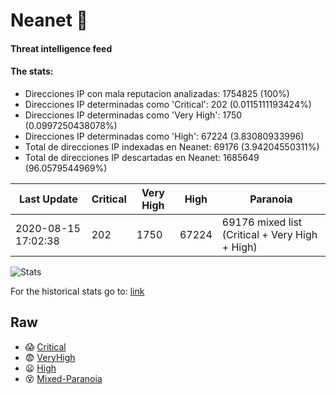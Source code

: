# Neanet :hocho:
#### Threat intelligence feed
#### The stats:

- Direcciones IP con mala reputacion analizadas: 1754825 (100%)
- Direcciones IP determinadas como 'Critical':  202 (0.0115111193424%)
- Direcciones IP determinadas como 'Very High':  1750 (0.0997250438078%)
- Direcciones IP determinadas como 'High':  67224 (3.83080933996)
- Total de direcciones IP indexadas en Neanet:  69176 (3.94204550311%)
- Total de direcciones IP descartadas en Neanet:  1685649 (96.0579544969%)

| Last Update | Critical | Very High | High | Paranoia |
| --- | --- | --- | --- | --- |
| 2020-08-15 17:02:38 | 202 | 1750 | 67224 | 69176 mixed list (Critical + Very High + High)|

![Stats](https://docs.google.com/spreadsheets/d/e/2PACX-1vSnaNMIXVabIpDJjufMlzH7poXnshF3mgd8Is1g9ytUEzVsP5my4Trn8f-xkoLLQ38xpL3HtmUexLo6/pubchart?oid=501124687&format=image)

For the historical stats go to: [link](/stats.csv)
## Raw
- :scream: [Critical](https://raw.githubusercontent.com/JavaGarcia/Neanet/master/blacklists/neanet_critical.txt)
- :fearful: [VeryHigh](https://raw.githubusercontent.com/JavaGarcia/Neanet/master/blacklists/neanet_veryHigh.txtt)
- :frowning: [High](https://raw.githubusercontent.com/JavaGarcia/Neanet/master/blacklists/neanet_high.txt)
- :dizzy_face: [Mixed-Paranoia](https://raw.githubusercontent.com/JavaGarcia/Neanet/master/blacklists/neanet_all.txt)











































































































































































































